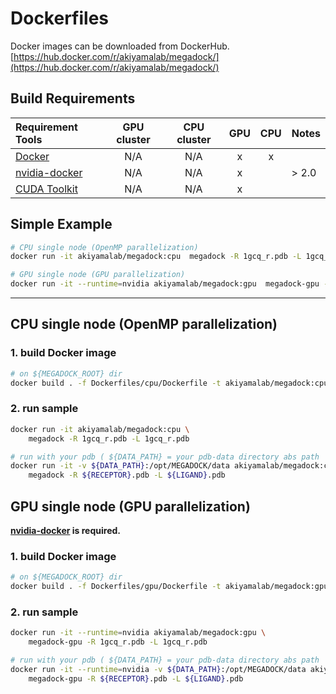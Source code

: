 # Dockerfiles

Docker images can be downloaded from DockerHub.  
[https://hub.docker.com/r/akiyamalab/megadock/](https://hub.docker.com/r/akiyamalab/megadock/)

## Build Requirements
| Requirement Tools                                         | GPU cluster | CPU cluster | GPU | CPU | Notes       |
|:----------------------------------------------------------|:-----------:|:-----------:|:---:|:---:|:------------|
| [Docker](https://docs.docker.com/engine/installation/)    | N/A         | N/A           | x   | x   |             |
| [nvidia-docker](https://github.com/NVIDIA/nvidia-docker)  | N/A         | N/A           | x   |     | > 2.0 |
| [CUDA Toolkit](https://developer.nvidia.com/cuda-zone)    | N/A         | N/A            | x   |     |  |

## Simple Example
```sh
# CPU single node (OpenMP parallelization)
docker run -it akiyamalab/megadock:cpu  megadock -R 1gcq_r.pdb -L 1gcq_r.pdb

# GPU single node (GPU parallelization)
docker run -it --runtime=nvidia akiyamalab/megadock:gpu  megadock-gpu -R 1gcq_r.pdb -L 1gcq_r.pdb
```

----

## CPU single node (OpenMP parallelization)

### 1. build Docker image
```sh
# on ${MEGADOCK_ROOT} dir
docker build . -f Dockerfiles/cpu/Dockerfile -t akiyamalab/megadock:cpu
```

### 2. run sample
```sh
docker run -it akiyamalab/megadock:cpu \
    megadock -R 1gcq_r.pdb -L 1gcq_r.pdb

# run with your pdb ( ${DATA_PATH} = your pdb-data directory abs path  )
docker run -it -v ${DATA_PATH}:/opt/MEGADOCK/data akiyamalab/megadock:cpu \
    megadock -R ${RECEPTOR}.pdb -L ${LIGAND}.pdb
```

## GPU single node (GPU parallelization)

**[nvidia-docker](https://github.com/NVIDIA/nvidia-docker) is required.**

### 1. build Docker image
```sh
# on ${MEGADOCK_ROOT} dir
docker build . -f Dockerfiles/gpu/Dockerfile -t akiyamalab/megadock:gpu
```

### 2. run sample
```sh
docker run -it --runtime=nvidia akiyamalab/megadock:gpu \
    megadock-gpu -R 1gcq_r.pdb -L 1gcq_r.pdb

# run with your pdb ( ${DATA_PATH} = your pdb-data directory abs path  )
docker run -it --runtime=nvidia -v ${DATA_PATH}:/opt/MEGADOCK/data akiyamalab/megadock:gpu \
    megadock-gpu -R ${RECEPTOR}.pdb -L ${LIGAND}.pdb
```
